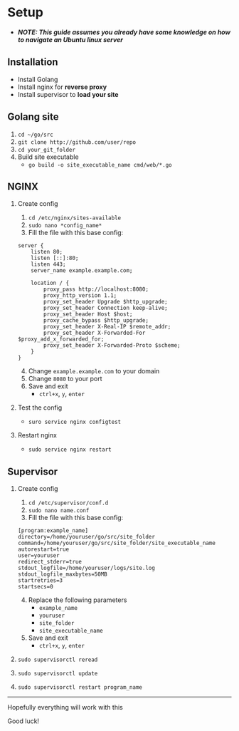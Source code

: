 
# Setup

- ***NOTE: This guide assumes you already have some knowledge on how to navigate an Ubuntu linux server***

## Installation

- Install Golang
- Install nginx for **reverse proxy**
- Install supervisor to **load your site**



## Golang site

1. `cd ~/go/src`
2. `git clone http://github.com/user/repo`
3. `cd your_git_folder`
4. Build site executable
    - `go build -o site_executable_name cmd/web/*.go`

## NGINX

1. Create config
    1. `cd /etc/nginx/sites-available`
    2. `sudo nano *config_name*`
    3. Fill the file with this base config:
    ```
    server {
        listen 80;
        listen [::]:80;
        listen 443;
        server_name example.example.com;

        location / {
            proxy_pass http://localhost:8080;
            proxy_http_version 1.1;
            proxy_set_header Upgrade $http_upgrade;
            proxy_set_header Connection keep-alive;
            proxy_set_header Host $host;
            proxy_cache_bypass $http_upgrade;
            proxy_set_header X-Real-IP $remote_addr;
            proxy_set_header X-Forwarded-For $proxy_add_x_forwarded_for;
            proxy_set_header X-Forwarded-Proto $scheme;
        }
    }
    ```
    4. Change `example.example.com` to your domain
    5. Change `8080` to your port
    6. Save and exit 
        - `ctrl+x`, `y`, `enter`
2. Test the config
    - `suro service nginx configtest`

3. Restart nginx
    - `sudo service nginx restart`


## Supervisor

1. Create config
    1. `cd /etc/supervisor/conf.d`
    2. `sudo nano name.conf`
    3. Fill the file with this base config:
    ```
    [program:example_name]
    directory=/home/youruser/go/src/site_folder
    command=/home/youruser/go/src/site_folder/site_executable_name
    autorestart=true
    user=youruser
    redirect_stderr=true
    stdout_logfile=/home/youruser/logs/site.log
    stdout_logfile_maxbytes=50MB
    startretries=3
    startsecs=0
    ```
    4. Replace the following parameters
        - `example_name`
        - `youruser`
        - `site_folder`
        - `site_executable_name`
    6. Save and exit 
        - `ctrl+x`, `y`, `enter`

2. `sudo supervisorctl reread`
3. `sudo supervisorctl update`
4. `sudo supervisorctl restart program_name`

<hr>

Hopefully everything will work with this

Good luck!

